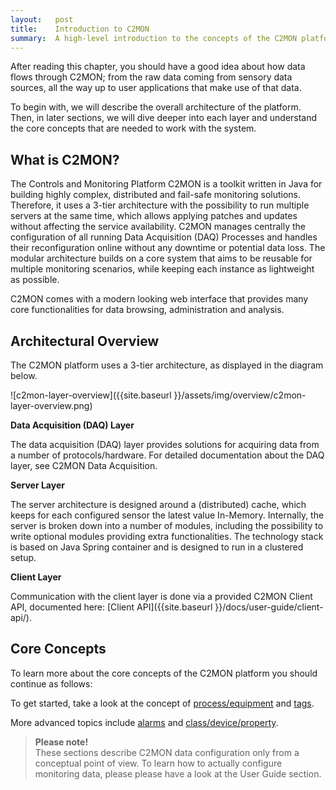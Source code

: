 ```yaml
---
layout:   post
title:    Introduction to C2MON
summary:  A high-level introduction to the concepts of the C2MON platform.
---
```


After reading this chapter, you should have a good idea about how data flows through C2MON; from the raw data coming from sensory data sources, all the way up to user applications that make use of that data.

To begin with, we will describe the overall architecture of the platform.
Then, in later sections, we will dive deeper into each layer and understand the core concepts that are needed to work with the system.


## What is C2MON?

The Controls and Monitoring Platform C2MON is a toolkit written in Java for building highly complex, distributed and fail-safe monitoring solutions.
Therefore, it uses a 3-tier architecture with the possibility to run multiple servers at the same time, which allows applying patches and updates without affecting the service availability.
C2MON manages centrally the configuration of all running Data Acquisition (DAQ) Processes and handles their reconfiguration online without any downtime or potential data loss.
The modular architecture builds on a core system that aims to be reusable for multiple monitoring scenarios, while keeping each instance as lightweight as possible.

C2MON comes with a modern looking web interface that provides many core functionalities for data browsing, administration and analysis.


## Architectural Overview

The C2MON platform uses a 3-tier architecture, as displayed in the diagram below.

![c2mon-layer-overview]({{site.baseurl }}/assets/img/overview/c2mon-layer-overview.png)

**Data Acquisition (DAQ) Layer**

The data acquisition (DAQ) layer provides solutions for acquiring data from a number of protocols/hardware.
For detailed documentation about the DAQ layer, see C2MON Data Acquisition.

**Server Layer**

The server architecture is designed around a (distributed) cache, which keeps for each configured sensor the latest value In-Memory.
Internally, the server is broken down into a number of modules, including the possibility to write optional modules providing extra functionalities.
The technology stack is based on Java Spring container and is designed to run in a clustered setup.

**Client Layer**

Communication with the client layer is done via a provided C2MON Client API,  documented here: [Client API]({{site.baseurl }}/docs/user-guide/client-api/).

## Core Concepts

To learn more about the core concepts of the C2MON platform you should continue as follows:

To get started, take a look at the concept of [process/equipment](process-equipment.html) and [tags](tags.html).

More advanced topics include [alarms](alarms.html) and [class/device/property](class-device-property.html).

> **Please note!** <br>
These sections describe C2MON data configuration only from a conceptual point of view.
To learn how to actually configure monitoring data, please please have a look at the User Guide section.
